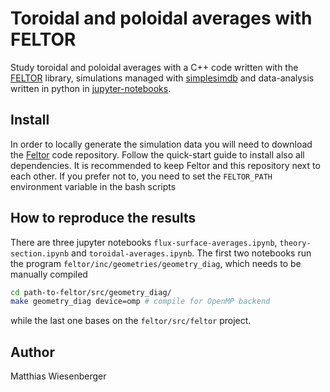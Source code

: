 # Toroidal and poloidal averages with FELTOR

Study toroidal and poloidal averages with a C++ code written with the [FELTOR](https://feltor-dev.github.io)
library, simulations managed with [simplesimdb](https://pypi.org/project/simplesimdb/) and data-analysis written in python in [jupyter-notebooks](https://jupyter.org).

## Install
In order to locally generate the simulation data you will need to download the
[Feltor](https://github.com/feltor-dev/feltor) code repository.  Follow the
quick-start guide to install also all dependencies.  It is recommended to keep
Feltor and this repository next to each other.  If you prefer not to, you need
to set the `FELTOR_PATH` environment variable in the bash scripts

## How to reproduce the results

There are three jupyter notebooks `flux-surface-averages.ipynb`, `theory-section.ipynb` and `toroidal-averages.ipynb`.
The first two notebooks run the program `feltor/inc/geometries/geometry_diag`, which needs to be manually compiled
```bash
cd path-to-feltor/src/geometry_diag/
make geometry_diag device=omp # compile for OpenMP backend
```
while the last one bases on the `feltor/src/feltor` project.


## Author
Matthias Wiesenberger
